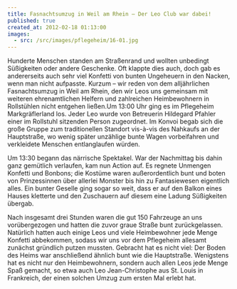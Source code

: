 ```yaml
---
title: Fasnachtsumzug in Weil am Rhein – Der Leo Club war dabei!
published: true
created_at: 2012-02-18 01:13:00
images:
  - src: /src/images/pflegeheim/16-01.jpg
---
```


Hunderte Menschen standen am Straßenrand und wollten unbedingt Süßigkeiten oder andere Geschenke. Oft klappte dies auch, doch gab es andererseits auch sehr viel Konfetti von bunten Ungeheuern in den Nacken, wenn man nicht aufpasste. Kurzum – wir reden von dem alljährlichen Fasnachtsumzug in Weil am Rhein, den wir Leos uns gemeinsam mit weiteren ehrenamtlichen Helfern und zahlreichen Heimbewohnern in Rollstühlen nicht entgehen ließen.Um 13:00 Uhr ging es im Pflegeheim Markgräflerland los. Jeder Leo wurde von Betreuerin Hildegard Pfahler einer im Rollstuhl sitzenden Person zugeordnet. Im Konvoi begab sich die große Gruppe zum traditionellen Standort vis-à-vis des Nahkaufs an der Hauptstraße, wo wenig später unzählige bunte Wagen vorbeifahren und verkleidete Menschen entlanglaufen würden.

Um 13:30 begann das närrische Spektakel. War der Nachmittag bis dahin ganz gemütlich verlaufen, kam nun Action auf. Es regnete Unmengen Konfetti und Bonbons; die Kostüme waren außerordentlich bunt und boten von Prinzessinnen über allerlei Monster bis hin zu Fantasiewesen eigentlich alles. Ein bunter Geselle ging sogar so weit, dass er auf den Balkon eines Hauses kletterte und den Zuschauern auf diesem eine Ladung Süßigkeiten übergab.

Nach insgesamt drei Stunden waren die gut 150 Fahrzeuge an uns vorübergezogen und hatten die zuvor graue Straße bunt zurückgelassen. Natürlich hatten auch einige Leos und viele Heimbewohner jede Menge Konfetti abbekommen, sodass wir uns vor dem Pflegeheim allesamt zunächst gründlich putzen mussten. Gebracht hat es nicht viel: Der Boden des Heims war anschließend ähnlich bunt wie die Hauptstraße. Wenigstens hat es nicht nur den Heimbewohnern, sondern auch allen Leos jede Menge Spaß gemacht, so etwa auch Leo Jean-Christophe aus St. Louis in Frankreich, der einen solchen Umzug zum ersten Mal erlebt hat.
